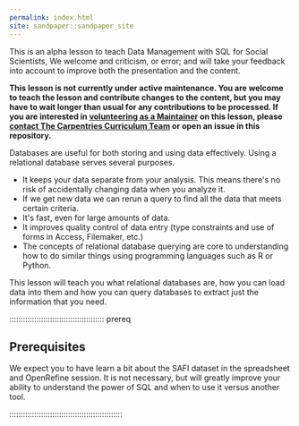 ```yaml
---
permalink: index.html
site: sandpaper::sandpaper_site
---
```


This is an alpha lesson to teach Data Management with SQL for Social Scientists,
We welcome and criticism, or error; and will take your feedback into account to
improve both the presentation and the content.

**This lesson is not currently under active maintenance. You are welcome to teach the lesson and contribute changes to the content, but you may have to wait longer than usual for any contributions to be processed. If you are interested in [volunteering as a Maintainer](https://docs.carpentries.org/topic_folders/maintainers/maintainers.html) on this lesson, please [contact The Carpentries Curriculum Team](mailto:team@carpentries.org) or open an issue in this repository.**

Databases are useful for both storing and using data effectively. Using a
relational database serves several purposes.

- It keeps your data separate from your analysis. This means there's no risk of
  accidentally changing data when you analyze it.
- If we get new data we can rerun a query to find all the data that meets
  certain criteria.
- It's fast, even for large amounts of data.
- It improves quality control of data entry (type constraints and use of forms
  in Access, Filemaker, etc.)
- The concepts of relational database querying are core to understanding how to
  do similar things using programming languages such as R or Python.

This lesson will teach you what relational databases are, how you can load data
into them and how you can query databases to extract just the information that
you need.

::::::::::::::::::::::::::::::::::::::::::  prereq

## Prerequisites

We expect you to have learn a bit about the SAFI dataset in the spreadsheet
and OpenRefine session. It is not necessary, but will greatly improve your
ability to understand the power of SQL and when to use it versus another tool.


::::::::::::::::::::::::::::::::::::::::::::::::::


